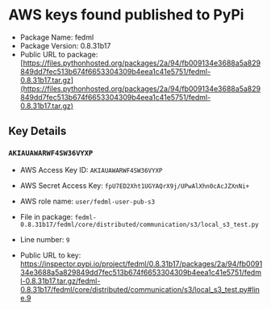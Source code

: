 # AWS keys found published to PyPi

* Package Name: fedml
* Package Version: 0.8.31b17
* Public URL to package: [https://files.pythonhosted.org/packages/2a/94/fb009134e3688a5a829849dd7fec513b674f6653304309b4eea1c41e5751/fedml-0.8.31b17.tar.gz](https://files.pythonhosted.org/packages/2a/94/fb009134e3688a5a829849dd7fec513b674f6653304309b4eea1c41e5751/fedml-0.8.31b17.tar.gz)

## Key Details

### `AKIAUAWARWF4SW36VYXP`

* AWS Access Key ID: `AKIAUAWARWF4SW36VYXP`
* AWS Secret Access Key: `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` 
* AWS role name: `user/fedml-user-pub-s3`
* File in package: `fedml-0.8.31b17/fedml/core/distributed/communication/s3/local_s3_test.py`
* Line number: `9`

* Public URL to key: https://inspector.pypi.io/project/fedml/0.8.31b17/packages/2a/94/fb009134e3688a5a829849dd7fec513b674f6653304309b4eea1c41e5751/fedml-0.8.31b17.tar.gz/fedml-0.8.31b17/fedml/core/distributed/communication/s3/local_s3_test.py#line.9


